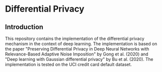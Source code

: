 # Differential Privacy

## Introduction

This repository contains the implementation of the differential privacy mechanism in the context of deep learning. The implementation is based on the paper "Preserving Differential Privacy in Deep Neural Networks with Relevance-Based Adaptive Noise Imposition" by Gong et al. (2020) and "Deep learning with Gaussian differential privacy" by Bu et al. (2020). The implementation is tested on the UCI credit card default dataset.
